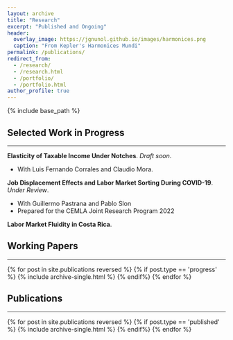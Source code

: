 ```yaml
---
layout: archive
title: "Research"
excerpt: "Published and Ongoing"
header:
  overlay_image: https://jgnunol.github.io/images/harmonices.png
  caption: "From Kepler's Harmonices Mundi"
permalink: /publications/
redirect_from:
  - /research/
  - /research.html
  - /portfolio/
  - /portfolio.html
author_profile: true
---
```

{% include base_path %}

## Selected Work in Progress
-------

**Elasticity of Taxable Income Under Notches**. *Draft soon*.
- With Luis Fernando Corrales and Claudio Mora.

**Job Displacement Effects and Labor Market Sorting During COVID-19**. *Under Review*.
- With Guillermo Pastrana and Pablo Slon
- Prepared for the CEMLA Joint Research Program 2022

**Labor Market Fluidity in Costa Rica**.

## Working Papers
-------

{% for post in site.publications reversed %}
	{% if post.type == 'progress' %}
		{% include archive-single.html %}
	{% endif%}
{% endfor %}

## Publications
-------

{% for post in site.publications reversed %}
	{% if post.type == 'published' %}
		{% include archive-single.html %}
	{% endif%}
{% endfor %}
